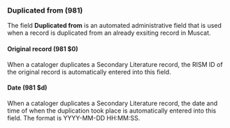 ### Duplicated from (981)

The field **Duplicated from** is an automated administrative field that is used when a record is duplicated from an already exsiting record in Muscat.

#### Original record (981 $0)

When a cataloger duplicates a Secondary Literature record, the RISM ID of the original record is automatically entered into this field.

#### Date (981 $d)

When a cataloger duplicates a Secondary Literature record, the date and time of when the duplication took place is automatically entered into this field. The format is YYYY-MM-DD HH:MM:SS.
